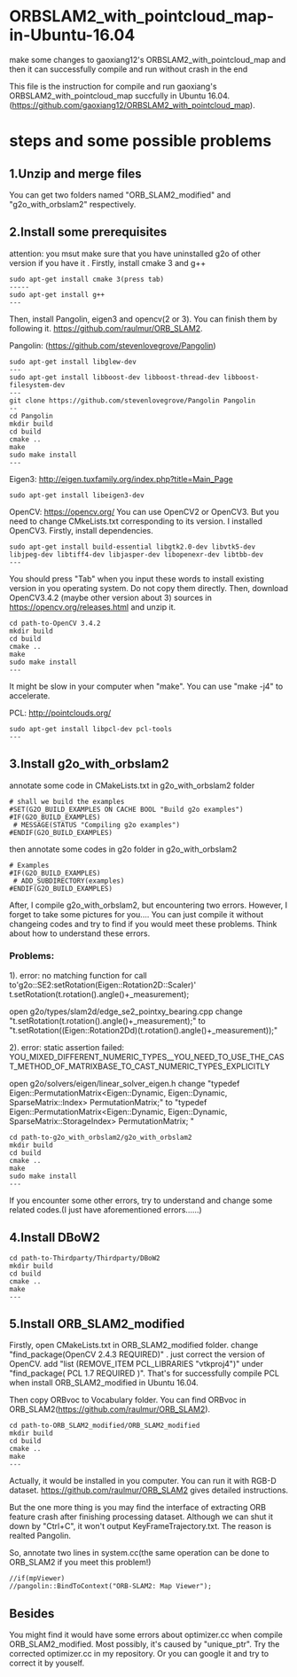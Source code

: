 # ORBSLAM2_with_pointcloud_map-in-Ubuntu-16.04
make some changes to gaoxiang12's ORBSLAM2_with_pointcloud_map and then it can successfully compile and run without crash in the end



This file is the instruction for compile and run gaoxiang's ORBSLAM2_with_pointcloud_map succfully in Ubuntu 16.04.
(https://github.com/gaoxiang12/ORBSLAM2_with_pointcloud_map). 


# steps and some possible problems

## 1.Unzip and merge files
You can get two folders named "ORB_SLAM2_modified" and "g2o_with_orbslam2" respectively.

## 2.Install some prerequisites

attention: you msut make sure that you have uninstalled g2o of other version if you have it .
Firstly, install cmake 3 and g++

```
sudo apt-get install cmake 3(press tab)
-----
sudo apt-get install g++
---
```
Then, install Pangolin, eigen3 and opencv(2 or 3).
You can finish them by following it. https://github.com/raulmur/ORB_SLAM2.

Pangolin: (https://github.com/stevenlovegrove/Pangolin)

```
sudo apt-get install libglew-dev
---
sudo apt-get install libboost-dev libboost-thread-dev libboost-filesystem-dev
---
git clone https://github.com/stevenlovegrove/Pangolin Pangolin
--
cd Pangolin
mkdir build
cd build
cmake ..
make 
sudo make install
---
```
Eigen3: http://eigen.tuxfamily.org/index.php?title=Main_Page

```
sudo apt-get install libeigen3-dev
```
OpenCV: https://opencv.org/
You can use OpenCV2 or OpenCV3. But you need to change CMkeLists.txt corresponding to its version.
I installed OpenCV3. 
Firstly, install dependencies.
```
sudo apt-get install build-essential libgtk2.0-dev libvtk5-dev libjpeg-dev libtiff4-dev libjasper-dev libopenexr-dev libtbb-dev
---
```
You should press "Tab" when you input these words to install existing version in you operating system. Do not copy them directly.
Then, download OpenCV3.4.2 (maybe other version about 3) sources in https://opencv.org/releases.html and unzip it.
```
cd path-to-OpenCV 3.4.2
mkdir build
cd build
cmake ..
make
sudo make install
---
```
It might be slow in your computer when "make". You can use "make -j4" to accelerate.

PCL: http://pointclouds.org/

```
sudo apt-get install libpcl-dev pcl-tools
---
```
## 3.Install g2o_with_orbslam2
annotate some code in CMakeLists.txt in g2o_with_orbslam2 folder

```
# shall we build the examples
#SET(G2O_BUILD_EXAMPLES ON CACHE BOOL "Build g2o examples")
#IF(G2O_BUILD_EXAMPLES)
 # MESSAGE(STATUS "Compiling g2o examples")
#ENDIF(G2O_BUILD_EXAMPLES) 
```
then annotate some codes in g2o folder in g2o_with_orbslam2

```
# Examples
#IF(G2O_BUILD_EXAMPLES)
 # ADD_SUBDIRECTORY(examples)
#ENDIF(G2O_BUILD_EXAMPLES)  
```
After, I compile g2o_with_orbslam2, but encountering two errors. However, I forget to take some pictures for you....
You can just compile it without changeing codes and try to find if you would meet these problems. Think about how to understand these errors.

### Problems:
1). error: no matching function for call to'g2o::SE2:setRotation(Eigen::Rotation2D<double>::Scaler)'
t.setRotation(t.rotation().angle()+_measurement);

open g2o/types/slam2d/edge_se2_pointxy_bearing.cpp
change "t.setRotation(t.rotation().angle()+_measurement);" to "t.setRotation((Eigen::Rotation2Dd)(t.rotation().angle()+_measurement));"

2). error: static assertion failed: YOU_MIXED_DIFFERENT_NUMERIC_TYPES__YOU_NEED_TO_USE_THE_CAST_METHOD_OF_MATRIXBASE_TO_CAST_NUMERIC_TYPES_EXPLICITLY

open g2o/solvers/eigen/linear_solver_eigen.h
change "typedef Eigen::PermutationMatrix<Eigen::Dynamic, Eigen::Dynamic, SparseMatrix::Index> PermutationMatrix;" to "typedef Eigen::PermutationMatrix<Eigen::Dynamic, Eigen::Dynamic, SparseMatrix::StorageIndex> PermutationMatrix;
"
```
cd path-to-g2o_with_orbslam2/g2o_with_orbslam2
mkdir build
cd build
cmake ..
make 
sudo make install
---
```
If you encounter some other errors, try to understand and change some related codes.(I just have aforementioned errors......)

## 4.Install DBoW2

```
cd path-to-Thirdparty/Thirdparty/DBoW2
mkdir build
cd build
cmake ..
make 
---
```

## 5.Install ORB_SLAM2_modified
Firstly, open CMakeLists.txt in ORB_SLAM2_modified folder.
change "find_package(OpenCV 2.4.3 REQUIRED)" . just correct the version of OpenCV.
add "list (REMOVE_ITEM PCL_LIBRARIES "vtkproj4")" under "find_package( PCL 1.7 REQUIRED )".
That's for successfully compile PCL when install ORB_SLAM2_modified in Ubuntu 16.04.

Then copy ORBvoc to Vocabulary folder. You can find ORBvoc in ORB_SLAM2(https://github.com/raulmur/ORB_SLAM2).

```
cd path-to-ORB_SLAM2_modified/ORB_SLAM2_modified
mkdir build
cd build
cmake ..
make 
---
```
Actually, it would be installed in you computer. You can run it with RGB-D dataset. https://github.com/raulmur/ORB_SLAM2 gives detailed instructions.

But the one more thing is you may find the interface of extracting ORB feature crash after finishing processing dataset. Although we can shut it down by "Ctrl+C", it won't output KeyFrameTrajectory.txt. The reason is realted Pangolin.

So, annotate two lines in system.cc(the same operation can be done to ORB_SLAM2 if you meet this problem!)

```
//if(mpViewer)
//pangolin::BindToContext("ORB-SLAM2: Map Viewer");
```

## Besides

You might find it would have some errors about optimizer.cc when compile ORB_SLAM2_modified. Most possibly, it's caused by "unique_ptr".
Try the corrected optimizer.cc in my repository. Or you can google it and try to correct it by youself.











